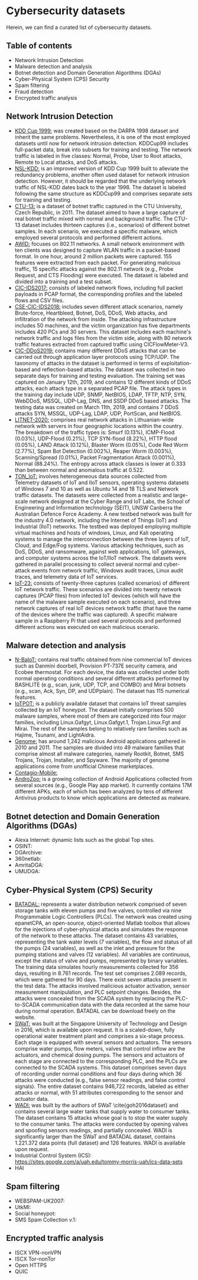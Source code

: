 # Cybersecurity datasets
Herein, we can find a curated list of cybersecurity datasets.

## Table of contents
* Network Intrusion Detection
* Malware detection and analysis
* Botnet detection and Domain Generation Algorithms (DGAs)
* Cyber-Physical System (CPS) Security
* Spam filtering
* Fraud detection
* Encrypted traffic analysis

## Network Intrusion Detection
* [KDD Cup 1999:](https://kdd.ics.uci.edu/databases/kddcup99/kddcup99.html) was created based on the DARPA 1998 dataset and inherit the same problems. Nevertheless, it is one of the most employed datasets until now for network intrusion detection. KDDCup99 includes full-packet data, break into subsets for training and testing. The network traffic is labeled in five classes: Normal, Probe, User to Root attacks, Remote to Local attacks, and DoS attacks. 
* [NSL-KDD:](https://www.unb.ca/cic/datasets/nsl.html) is an improved version of KDD Cup 1999 built to alleviate the redundancy problems, another often used dataset for network intrusion detection. However, it should be regarded that the underlying network traffic of NSL-KDD dates back to the year 1998. The dataset is labeled following the same structure as KDDCup99 and comprises separate sets for training and testing. 
* [CTU-13:](https://www.stratosphereips.org/datasets-ctu13) is a dataset of botnet traffic captured in the CTU University, Czech Republic, in 2011. The dataset aimed to have a large capture of real botnet traffic mixed with normal and background traffic. The CTU-13 dataset includes thirteen captures (i.e., scenarios) of different botnet samples. In each scenario, we executed a specific malware, which employed several protocols and performed different actions. 
* [AWID:](https://icsdweb.aegean.gr/awid/) focuses on 802.11 networks. A small network environment with ten clients was designed to capture WLAN traffic in a packet-based format. In one hour, around 2 million packets were captured. 155 features were extracted from each packet. For generating malicious traffic, 15 specific attacks against the 802.11 network (e.g., Probe Request, and CTS Flooding) were executed. The dataset is labeled and divided into a training and a test subset.
* [CIC-IDS2017:](https://www.unb.ca/cic/datasets/ids-2017.html) consists of labeled network flows, including full packet payloads in PCAP format, the corresponding profiles and the labeled flows and CSV files.
* [CSE-CIC-IDS2018:](https://www.unb.ca/cic/datasets/ids-2018.html) includes seven different attack scenarios, namely Brute-force, Heartbleed, Botnet, DoS, DDoS, Web attacks, and infiltration of the network from inside. The attacking infrastructure includes 50 machines, and the victim organization has five departments includes 420 PCs and 30 servers. This dataset includes each machine's network traffic and logs files from the victim side, along with 80 network traffic features extracted from captured traffic using CICFlowMeter-V3.
* [CIC-DDoS2019:](https://www.unb.ca/cic/datasets/ddos-2019.html) contains many different DDoS attacks that can be carried out through application layer protocols using TCP/UDP. The taxonomy of attacks in the dataset is performed in terms of exploitation-based and reflection-based attacks. The dataset was collected in two separate days for training and testing evaluation. The training set was captured on January 12th, 2019, and contains 12 different kinds of DDoS attacks, each attack type in a separated PCAP file. The attack types in the training day include UDP, SNMP, NetBIOS, LDAP, TFTP, NTP, SYN, WebDDoS, MSSQL, UDP-Lag, DNS, and SSDP DDoS based attacks. The testing data was created on March 11th, 2019, and contains 7 DDoS attacks SYN, MSSQL, UDP-Lag, LDAP, UDP, PortScan, and NetBIOS.
* [LITNET-2020:](https://dataset.litnet.lt/) comprises real network attacks in Lithuanian-wide network with servers in four geographic locations within the country. The breakdown of the traffic types is: Smurf (0.13%), ICMP-Flood (0.03%), UDP-Flood (0.21%), TCP SYN-flood (8.22%), HTTP flood (0.05%), LAND Attack (0.12%), Blaster Worm (0.05%), Code Red Worm (2.77%), Spam Bot Detection (0.002%), Reaper Worm (0.003%), Scanning/Spread (0.01%), Packet Fragmentation Attack (0.001%), Normal (88.24%). The entropy across attack classes is lower at 0.333 than between normal and anomalous traffic at 0.522.
* [TON_IoT:](https://research.unsw.edu.au/projects/toniot-datasets) involves heterogeneous data sources collected from Telemetry datasets of IoT and IIoT sensors, operating systems datasets of Windows 7 and 10 as well as Ubuntu 14 and 18 TLS and Network traffic datasets. The datasets were collected from a realistic and large-scale network designed at the Cyber Range and IoT Labs, the School of Engineering and Information technology (SEIT), UNSW Canberra the Australian Defence Force Academy. A new testbed network was built for the industry 4.0 network, including the Internet of Things (IoT) and Industrial (IIoT) networks. The testbed was deployed employing multiple virtual machines and hosts of windows, Linux, and Kali operating systems to manage the interconnection between the three layers of IoT, Cloud, and Edge/Fog systems. Various attacking techniques, such as DoS, DDoS, and ransomware, against web applications, IoT gateways, and computer systems across the IoT/IIoT network. The datasets were gathered in parallel processing to collect several normal and cyber-attack events from network traffic, Windows audit traces, Linux audit traces, and telemetry data of IoT services.
* [IoT-23:](https://www.stratosphereips.org/datasets-iot23) consists of twenty-three captures (called scenarios) of different IoT network traffic. These scenarios are divided into twenty network captures (PCAP files) from infected IoT devices (which will have the name of the malware sample executed on each scenario), and three network captures of real IoT devices network traffic (that have the name of the devices where the traffic was captured). A specific malware sample in a Raspberry Pi that used several protocols and performed different actions was executed on each malicious scenario.

## Malware detection and analysis
* [N-BaIoT:](https://archive.ics.uci.edu/ml/datasets/detection_of_IoT_botnet_attacks_N_BaIoT) contains real traffic obtained from nine commercial IoT devices such as Danmini doorbell, Provision PT-737E security camera, and Ecobee thermostat. For each device, the data was collected under both normal operating conditions and several different attacks performed by BASHLITE (e.g., scan, junk, UDP, TCP, and COMBO) and Mirai botnets (e.g., scan, Ack, Syn, DP, and UDPplain). The dataset has 115 numerical features.
* [IoTPOT:](https://ipsr.ynu.ac.jp/iot/) is a publicly available dataset that contains IoT threat samples collected by an IoT honeypot. The dataset initially comprises 500 malware samples, where most of them are categorized into four major families, including Linux.Gafgyt, Linux.Gafgyt.1, Trojan.Linux.Fgt and Mirai. The rest of the samples belong to relatively rare families such as Hajime, Tsunami, and LightAidra.
* [Genome:](http://www.malgenomeproject.org/)  has around 1,242 malicious Android applications gathered in 2010 and 2011. The samples are divided into 49 malware families that comprise almost all malware categories, namely Rootkit, Botnet, SMS Trojans, Trojan, Installer, and Spyware. The majority of genome applications come from unofficial Chinese marketplaces.
* [Contagio-Mobile:](https://contagiominidump.blogspot.com/)
* [AndroZoo:](https://androzoo.uni.lu/) is a growing collection of Android Applications collected from several sources (e.g., Google Play app market). It currently contains 17M different APKs, each of which has been analyzed by tens of different Antivirus products to know which applications are detected as malware.  

## Botnet detection and Domain Generation Algorithms (DGAs)
* Alexa Internet: dynamic lists such as the global Top sites.
* OSINT: 
* DGArchive: 
* 360netlab:
* AmritaDGA:
* UMUDGA:

## Cyber-Physical System (CPS) Security
* [BATADAL:](https://www.batadal.net/data.html) represents a water distribution network comprised of seven storage tanks with eleven pumps and five valves, controlled via nine Programmable Logic Controllers (PLCs). The network was created using epanetCPA, an open-source, object-oriented Matlab toolbox that allows for the injections of cyber-physical attacks and simulates the response of the network to these attacks. The dataset contains 43 variables, representing the tank water levels (7 variables), the flow and status of all the pumps (24 variables), as well as the inlet and pressure for the pumping stations and valves (12 variables). All variables are continuous, except the status of valve and pumps, represented by binary variables. The training data simulates hourly measurements collected for 356 days, resulting in 8.761 records. The test set comprises 2.089 records, which were gathered for 90 days. There exist seven attacks present in the test data. The attacks involved malicious actuator activation, sensor measurement manipulation, and PLC setpoint changes. Besides, the attacks were concealed from the SCADA system by replacing the PLC-to-SCADA communication data with the data recorded at the same hour during normal operation. BATADAL can be download freely on the website. 
* [SWaT:](https://itrust.sutd.edu.sg/testbeds/secure-water-treatment-swat/) was built at the Singapore University of Technology and Design in 2016, which is available upon request. It is a scaled-down, fully operational water treatment plant and comprises a six-stage process. Each stage is equipped with several sensors and actuators. The sensors comprise water pumps, flow meters, valves that control inflow are the actuators, and chemical dosing pumps. The sensors and actuators of each stage are connected to the corresponding PLC, and the PLCs are connected to the SCADA systems. This dataset comprises seven days of recording under normal conditions and four days during which 36 attacks were conducted (e.g., false sensor readings, and false control signals). The entire dataset contains 946,722 records, labeled as either attacks or normal, with 51 attributes corresponding to the sensor and actuator data.
* [WADI:](https://itrust.sutd.edu.sg/testbeds/water-distribution-wadi/) was built by the authors of SWaT \cite{goh2016dataset} and contains several large water tanks that supply water to consumer tanks. The dataset contains 15 attacks whose goal is to stop the water supply to the consumer tanks. The attacks were conducted by opening valves and spoofing sensors readings, and partially concealed. WADI is significantly larger than the SWaT and BATADAL dataset, contains 1.221.372 data points (full dataset) and 126 features. WADI is available upon request. 
* Industrial Control System (ICS): https://sites.google.com/a/uah.edu/tommy-morris-uah/ics-data-sets
* HAI

## Spam filtering
* WEBSPAM-UK2007:
* UtkMI:
* Social honeypot:
* SMS Spam Collection v.1:

## Encrypted traffic analysis
* ISCX VPN-nonVPN
* ISCX Tor-nonTor
* Open HTTPS
* QUIC




